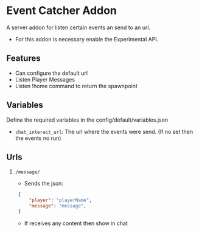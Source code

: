 # Event Catcher Addon

A server addon for listen certain events an send to an url.

- For this addon is necessary enable the Experimental API.

## Features

- Can configure the default url
- Listen Player Messages
- Listen !home command to return the spawnpoint

## Variables

Define the required variables in the config/default/variables.json

- `chat_interact_url`: The url where the events were send. (If no set then the events no run)

## Urls

1. `/message/`

   - Sends the json:
   ```json
    {
        "player": "playerName",
        "message": "message",
    }
   ```
   - If receives any content then show in chat
